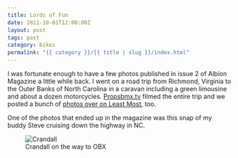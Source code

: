 ```yaml
---
title: Lords of Fun
date: 2011-10-01T12:00:00Z
layout: post
tags: post
category: bikes
permalink: "{{ category }}/{{ title | slug }}/index.html"
---
```


I was fortunate enough to have a few photos published in issue 2 of Albion Magazine a little while back. I went on a road trip from Richmond, Virginia to the Outer Banks of North Carolina in a caravan including a green limousine and about a dozen motorcycles. [Propsbmx.tv](https://www.youtube.com/watch?v=BSkOfBU5ju0) filmed the entire trip and we posted a bunch of [photos over on Least Most](https://leastmost.com/features/lords-of-fun-2-photos/), too.

One of the photos that ended up in the magazine was this snap of my buddy Steve cruising down the highway in NC.

<figure>
  <img src="/img/crandall-240.jpg" sizes="100vw" loading="lazy" srcset="/img/crandall-800.jpg 640w, /img/crandall-1024.jpg 800w, /img/crandall-1600.jpg 1024w" alt="Crandall">
  <figcaption>Crandall on the way to OBX</figcaption>
</figure>
